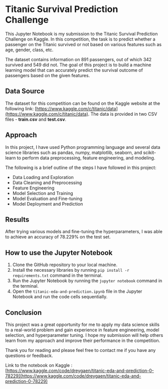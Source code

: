 # Titanic Survival Prediction Challenge
This Jupyter Notebook is my submission to the Titanic Survival Prediction Challenge on Kaggle. In this competition, the task is to predict whether a passenger on the Titanic survived or not based on various features such as age, gender, class, etc.

The dataset contains information on 891 passengers, out of which 342 survived and 549 did not. The goal of this project is to build a machine learning model that can accurately predict the survival outcome of passengers based on the given features.

## Data Source
The dataset for this competition can be found on the Kaggle website at the following link: [https://www.kaggle.com/c/titanic/data](https://www.kaggle.com/c/titanic/data). The data is provided in two CSV files - **train.csv** and **test.csv**.

## Approach
In this project, I have used Python programming language and several data science libraries such as pandas, numpy, matplotlib, seaborn, and scikit-learn to perform data preprocessing, feature engineering, and modeling.

The following is a brief outline of the steps I have followed in this project:

- Data Loading and Exploration
- Data Cleaning and Preprocessing
- Feature Engineering
- Model Selection and Training
- Model Evaluation and Fine-tuning
- Model Deployment and Prediction

## Results
After trying various models and fine-tuning the hyperparameters, I was able to achieve an accuracy of 78.229% on the test set.

## How to use the Jupyter Notebook
1. Clone the GitHub repository to your local machine.
2. Install the necessary libraries by running `pip install -r requirements.txt` command in the terminal.
3. Run the Jupyter Notebook by running the `jupyter notebook` command in the terminal.
4. Open the `titanic-eda-and-prediction.ipynb` file in the Jupyter Notebook and run the code cells sequentially.

## Conclusion
This project was a great opportunity for me to apply my data science skills to a real-world problem and gain experience in feature engineering, model selection, and hyperparameter tuning. I hope my submission will help others learn from my approach and improve their performance in the competition.

Thank you for reading and please feel free to contact me if you have any questions or feedback.

Link to the notebook on Kaggle : [https://www.kaggle.com/code/dreygaen/titanic-eda-and-prediction-0-78229](https://www.kaggle.com/code/dreygaen/titanic-eda-and-prediction-0-78229)
